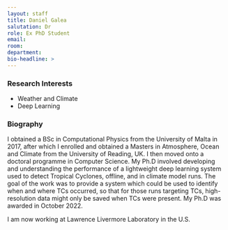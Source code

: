 ```yaml
---
layout: staff
title: Daniel Galea
salutation: Dr
role: Ex PhD Student
email: 
room: 
department: 
bio-headline: >
---
```


### Research Interests

* Weather and Climate
* Deep Learning

### Biography

I obtained a BSc in Computational Physics from the University of Malta in 2017, after which I enrolled and obtained a Masters in Atmosphere, Ocean and Climate from the University of Reading, UK. I then moved onto a doctoral programme in Computer Science. My Ph.D involved developing and understanding the performance of a lightweight deep learning system used to detect Tropical Cyclones, offline, and in climate model runs. The goal of the work was to provide a system which could be used to identify when and where TCs occurred, so that
for those runs targeting TCs, high-resolution data might only be saved when TCs were present.
My Ph.D was awarded in October 2022.

I am now working at Lawrence Livermore Laboratory in the U.S.